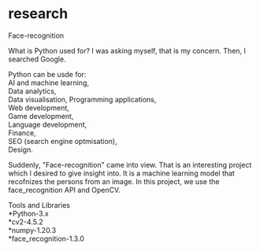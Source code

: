 # research
Face-recognition

What is Python used for? I was asking myself, that is my concern. Then, I searched Google.

Python can be usde for:   
AI and machine learning,  
Data analytics,  
Data visualisation, 
Programming applications,  
Web development,   
Game development,   
Language development,   
Finance,   
SEO (search engine optmisation),   
Design.

Suddenly, "Face-recognition" came into view. That is an interesting project which I desired to give insight into.
It is a machine learning model that recofnizes the persons from an image.
In this project, we use the face_recognition API and OpenCV.

Tools and Libraries  
*Python-3.x  
*cv2-4.5.2  
*numpy-1.20.3  
*face_recognition-1.3.0  
